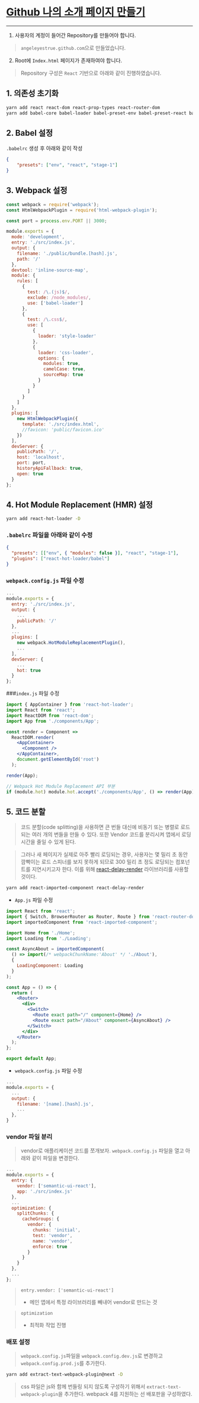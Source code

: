 # [Github 나의 소개 페이지 만들기](https://angeleyestrue.github.io/)
---

1. 사용자의 계정이 들어간 Repository를 만들어야 합니다.
> `angeleyestrue.github.com`으로 만들었습니다.

2. Root에 `Index.html` 페이지가 존재하여야 합니다.
> Repository 구성은 `React` 기반으로 아래와 같이 진행하였습니다.

## 1. 의존성 초기화

``` bash
yarn add react react-dom react-prop-types react-router-dom
yarn add babel-core babel-loader babel-preset-env babel-preset-react babel-preset-stage-1 css-loader style-loader html-webpack-plugin webpack webpack-dev-server webpack-cli -D
```

## 2. Babel 설정

`.babelrc` 생성 후 아래와 같이 작성
```json
{
    "presets": ["env", "react", "stage-1"]
}
```

## 3. Webpack 설정

``` javascript
const webpack = require('webpack');
const HtmlWebpackPlugin = require('html-webpack-plugin');

const port = process.env.PORT || 3000;

module.exports = {
  mode: 'development',  
  entry: './src/index.js',
  output: {
    filename: './public/bundle.[hash].js',
    path: '/'
  },
  devtool: 'inline-source-map',
  module: {
    rules: [
      {
        test: /\.(js)$/,
        exclude: /node_modules/,
        use: ['babel-loader']
      },
      {
        test: /\.css$/,
        use: [
          {
            loader: 'style-loader'
          },
          {
            loader: 'css-loader',
            options: {
              modules: true,
              camelCase: true,
              sourceMap: true
            }
          }
        ]
      }
    ]
  },
  plugins: [
    new HtmlWebpackPlugin({
      template: './src/index.html',
      //favicon: 'public/favicon.ico'
    })
  ],
  devServer: {
    publicPath: '/',
    host: 'localhost',
    port: port,
    historyApiFallback: true,
    open: true
  }
};
```

## 4. Hot Module Replacement (HMR) 설정

``` bash
yarn add react-hot-loader -D
```

### `.babelrc` 파일을 아래와 같이 수정
``` json
{
  "presets": [["env", { "modules": false }], "react", "stage-1"],
  "plugins": ["react-hot-loader/babel"]
}
```

### `webpack.config.js` 파일 수정
``` javascript
...
module.exports = {
  entry: './src/index.js',
  output: {
    ...
    publicPath: '/'
  },
  ...
  plugins: [
    new webpack.HotModuleReplacementPlugin(),
    ...
  ],
  devServer: {
    ...
    hot: true
  }
};
```

###`index.js` 파일 수정
``` jsx
import { AppContainer } from 'react-hot-loader';
import React from 'react';
import ReactDOM from 'react-dom';
import App from './components/App';

const render = Component =>
  ReactDOM.render(
    <AppContainer>
      <Component />
    </AppContainer>,
    document.getElementById('root')
  );

render(App);

// Webpack Hot Module Replacement API 부분
if (module.hot) module.hot.accept('./components/App', () => render(App));
```

## 5. 코드 분할

>코드 분할(code splitting)을 사용하면 큰 번들 대신에 비동기 또는 병렬로 로드되는 여러 개의 번들을 만들 수 있다. 또한 Vendor 코드를 분리시켜 앱에서 로딩 시간을 줄일 수 있게 된다.

>그러나 새 페이지가 실제로 아주 빨리 로딩되는 경우, 사용자는 몇 밀리 초 동안 깜빡이는 로드 스피너를 보지 못하게 되므로 300 밀리 초 정도 로딩되는 컴포넌트를 지연시키고자 한다. 이를 위해 [react-delay-render](https://github.com/theKashey/react-imported-component) 라이브러리를 사용할 것이다.

``` bash
yarn add react-imported-component react-delay-render
```

- `App.js` 파일 수정
``` jsx
import React from 'react';
import { Switch, BrowserRouter as Router, Route } from 'react-router-dom';
import importedComponent from 'react-imported-component';

import Home from './Home';
import Loading from './Loading';

const AsyncAbout = importedComponent(
  () => import(/* webpackChunkName:'About' */ './About'),
  {
    LoadingComponent: Loading
  }
);

const App = () => {
  return (
    <Router>
      <div>
        <Switch>
          <Route exact path="/" component={Home} />
          <Route exact path="/About" component={AsyncAbout} />
        </Switch>
      </div>
    </Router>
  );
};

export default App;
```

- `webpack.config.js` 파일 수정

``` javascript
...
module.exports = {
  ...
  output: {
    filename: '[name].[hash].js',
    ...
  },
}
```

### vendor 파일 분리

> vendor로 애플리케이션 코드를 쪼개보자. `webpack.config.js` 파일을 열고 아래와 같이 파일을 변경한다.

``` javascript
...
module.exports = {
  entry: {
    vendor: ['semantic-ui-react'],
    app: './src/index.js'
  },
  ...
  optimization: {
    splitChunks: {
      cacheGroups: {
        vendor: {
          chunks: 'initial',
          test: 'vendor',
          name: 'vendor',
          enforce: true
        }
      }
    }
  },
  ...
};
```

> `entry.vendor: ['semantic-ui-react']`
>- 메인 앱에서 특정 라이브러리를 빼내어 vendor로 만드는 것

> `optimization`
>- 최적화 작업 진행

### 배포 설정

> `webpack.config.js`파일을 `webpack.config.dev.js`로 변경하고 `webpack.config.prod.js`를 추가한다.

``` bash
yarn add extract-text-webpack-plugin@next -D
```

> css 파일은 js와 함께 번들링 되지 않도록 구성하기 위해서 `extract-text-webpack-plugin`을 추가한다.
webpack 4를 지원하는 선 배포판을 구성하였다.